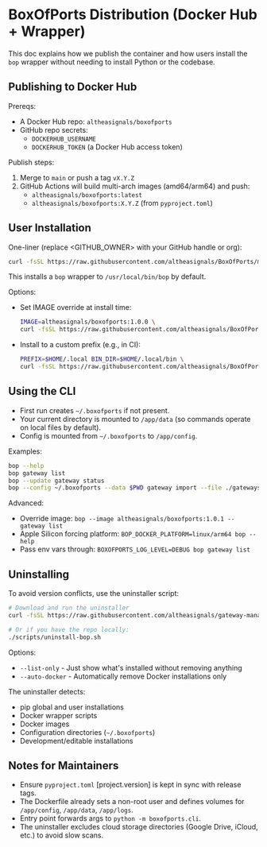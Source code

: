 # BoxOfPorts Distribution (Docker Hub + Wrapper)

This doc explains how we publish the container and how users install the `bop` wrapper without needing to install Python or the codebase.

## Publishing to Docker Hub

Prereqs:
- A Docker Hub repo: `altheasignals/boxofports`
- GitHub repo secrets:
  - `DOCKERHUB_USERNAME`
  - `DOCKERHUB_TOKEN` (a Docker Hub access token)

Publish steps:
1) Merge to `main` or push a tag `vX.Y.Z`
2) GitHub Actions will build multi-arch images (amd64/arm64) and push:
   - `altheasignals/boxofports:latest`
   - `altheasignals/boxofports:X.Y.Z` (from `pyproject.toml`)

## User Installation

One-liner (replace <GITHUB_OWNER> with your GitHub handle or org):

```bash
curl -fsSL https://raw.githubusercontent.com/altheasignals/BoxOfPorts/main/scripts/install-bop.sh | bash
```

This installs a `bop` wrapper to `/usr/local/bin/bop` by default.

Options:
- Set IMAGE override at install time:
  ```bash
  IMAGE=altheasignals/boxofports:1.0.0 \
  curl -fsSL https://raw.githubusercontent.com/altheasignals/BoxOfPorts/main/scripts/install-bop.sh | bash
  ```
- Install to a custom prefix (e.g., in CI):
  ```bash
  PREFIX=$HOME/.local BIN_DIR=$HOME/.local/bin \
  curl -fsSL https://raw.githubusercontent.com/altheasignals/BoxOfPorts/main/scripts/install-bop.sh | bash
  ```

## Using the CLI

- First run creates `~/.boxofports` if not present.
- Your current directory is mounted to `/app/data` (so commands operate on local files by default).
- Config is mounted from `~/.boxofports` to `/app/config`.

Examples:
```bash
bop --help
bop gateway list
bop --update gateway status
bop --config ~/.boxofports --data $PWD gateway import --file ./gateways.csv
```

Advanced:
- Override image: `bop --image altheasignals/boxofports:1.0.1 -- gateway list`
- Apple Silicon forcing platform: `BOP_DOCKER_PLATFORM=linux/arm64 bop --help`
- Pass env vars through: `BOXOFPORTS_LOG_LEVEL=DEBUG bop gateway list`

## Uninstalling

To avoid version conflicts, use the uninstaller script:

```bash
# Download and run the uninstaller
curl -fsSL https://raw.githubusercontent.com/altheasignals/gateway-manager/main/scripts/uninstall-bop.sh | bash

# Or if you have the repo locally:
./scripts/uninstall-bop.sh
```

Options:
- `--list-only` - Just show what's installed without removing anything
- `--auto-docker` - Automatically remove Docker installations only

The uninstaller detects:
- pip global and user installations 
- Docker wrapper scripts
- Docker images
- Configuration directories (`~/.boxofports`)
- Development/editable installations

## Notes for Maintainers

- Ensure `pyproject.toml` [project.version] is kept in sync with release tags.
- The Dockerfile already sets a non-root user and defines volumes for `/app/config`, `/app/data`, `/app/logs`.
- Entry point forwards args to `python -m boxofports.cli`.
- The uninstaller excludes cloud storage directories (Google Drive, iCloud, etc.) to avoid slow scans.
